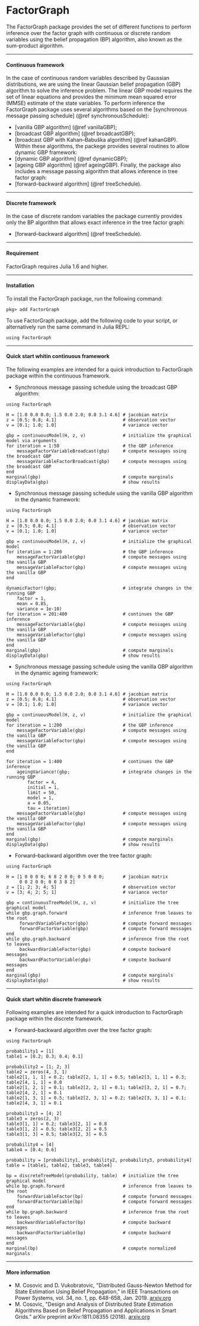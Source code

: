 FactorGraph
=============

The FactorGraph package provides the set of different functions to perform inference over the factor graph with continuous or discrete random variables using the belief propagation (BP) algorithm, also known as the sum-product algorithm.

----

#### Continuous framework
In the case of continuous random variables described by Gaussian distributions, we are using the linear Gaussian belief propagation (GBP) algorithm to solve the inference problem. The linear GBP model requires the set of linear equations and provides the minimum mean squared error (MMSE) estimate of the state variables. To perform inference the FactorGraph package uses several algorithms based on the [synchronous message passing schedule] (@ref synchronousSchedule):
 - [vanilla GBP algorithm] (@ref vanillaGBP);
 - [broadcast GBP algorithm] (@ref broadcastGBP);
 - [broadcast GBP with Kahan–Babuška algorithm] (@ref kahanGBP).
Within these algorithms, the packege provides several routines to allow dynamic GBP framework:
 - [dynamic GBP algorithm] (@ref dynamicGBP);
 - [ageing GBP algorithm] (@ref ageingGBP).
Finally, the package also includes a message passing algorithm that allows inference in tree factor graph:
- [forward–backward algorithm] (@ref treeSchedule).

---

#### Discrete framework
In the case of discrete random variables the package currently provides only the BP algorithm that allows exact inference in the tree factor graph:
- [forward–backward algorithm] (@ref treeSchedule).

---

#### Requirement
FactorGraph requires Julia 1.6 and higher.

---

#### Installation
To install the FactorGraph package, run the following command:
```julia-repl
pkg> add FactorGraph
```

To use FactorGraph package, add the following code to your script, or alternatively run the same command in Julia REPL:
```julia-repl
using FactorGraph
```
---

#### Quick start whitin continuous framework
The following examples are intended for a quick introduction to FactorGraph package within the continuous framework.

- Synchronous message passing schedule using the broadcast GBP algorithm:
```julia-repl
using FactorGraph

H = [1.0 0.0 0.0; 1.5 0.0 2.0; 0.0 3.1 4.6] # jacobian matrix
z = [0.5; 0.8; 4.1]                         # observation vector
v = [0.1; 1.0; 1.0]                         # variance vector

gbp = continuousModel(H, z, v)              # initialize the graphical model via arguments
for iteration = 1:50                        # the GBP inference
    messageFactorVariableBroadcast(gbp)     # compute messages using the broadcast GBP
    messageVariableFactorBroadcast(gbp)     # compute messages using the broadcast GBP
end
marginal(gbp)                               # compute marginals
displayData(gbp)                            # show results
```

- Synchronous message passing schedule using the vanilla GBP algorithm in the dynamic framework:
```julia-repl
using FactorGraph

H = [1.0 0.0 0.0; 1.5 0.0 2.0; 0.0 3.1 4.6] # jacobian matrix
z = [0.5; 0.8; 4.1]                         # observation vector
v = [0.1; 1.0; 1.0]                         # variance vector

gbp = continuousModel(H, z, v)              # initialize the graphical model
for iteration = 1:200                       # the GBP inference
    messageFactorVariable(gbp)              # compute messages using the vanilla GBP
    messageVariableFactor(gbp)              # compute messages using the vanilla GBP
end

dynamicFactor!(gbp;                         # integrate changes in the running GBP
    factor = 1,
    mean = 0.85,
    variance = 1e-10)
for iteration = 201:400                     # continues the GBP inference
    messageFactorVariable(gbp)              # compute messages using the vanilla GBP
    messageVariableFactor(gbp)              # compute messages using the vanilla GBP
end
marginal(gbp)                               # compute marginals
displayData(gbp)                            # show results
```

- Synchronous message passing schedule using the vanilla GBP algorithm in the dynamic ageing framework:
```julia-repl
using FactorGraph

H = [1.0 0.0 0.0; 1.5 0.0 2.0; 0.0 3.1 4.6] # jacobian matrix
z = [0.5; 0.8; 4.1]                         # observation vector
v = [0.1; 1.0; 1.0]                         # variance vector

gbp = continuousModel(H, z, v)              # initialize the graphical model
for iteration = 1:200                       # the GBP inference
    messageFactorVariable(gbp)              # compute messages using the vanilla GBP
    messageVariableFactor(gbp)              # compute messages using the vanilla GBP
end

for iteration = 1:400                       # continues the GBP inference
    ageingVariance!(gbp;                    # integrate changes in the running GBP
        factor = 4,
        initial = 1,
        limit = 50,
        model = 1,
        a = 0.05,
        tau = iteration)
    messageFactorVariable(gbp)              # compute messages using the vanilla GBP
    messageVariableFactor(gbp)              # compute messages using the vanilla GBP
end
marginal(gbp)                               # compute marginals
displayData(gbp)                            # show results
```

 - Forward–backward algorithm over the tree factor graph:
```julia-repl
using FactorGraph

H = [1 0 0 0 0; 6 8 2 0 0; 0 5 0 0 0;       # jacobian matrix
     0 0 2 0 0; 0 0 3 8 2]
z = [1; 2; 3; 4; 5]                         # observation vector
v = [3; 4; 2; 5; 1]                         # variance vector

gbp = continuousTreeModel(H, z, v)          # initialize the tree graphical model
while gbp.graph.forward                     # inference from leaves to the root
     forwardVariableFactor(gbp)             # compute forward messages
     forwardFactorVariable(gbp)             # compute forward messages
end
while gbp.graph.backward                    # inference from the root to leaves
     backwardVariableFactor(gbp)            # compute backward messages
     backwardFactorVariable(gbp)            # compute backward messages
end
marginal(gbp)                               # compute marginals
displayData(gbp)                            # show results
```

---

#### Quick start whitin discrete framework
Following examples are intended for a quick introduction to FactorGraph package within the discrete framework.

 - Forward–backward algorithm over the tree factor graph:
```julia-repl
using FactorGraph

probability1 = [1]
table1 = [0.2; 0.3; 0.4; 0.1]

probability2 = [1; 2; 3]
table2 = zeros(4, 3, 1)
table2[1, 1, 1] = 0.2; table2[2, 1, 1] = 0.5; table2[3, 1, 1] = 0.3; table2[4, 1, 1] = 0.0
table2[1, 2, 1] = 0.1; table2[2, 2, 1] = 0.1; table2[3, 2, 1] = 0.7; table2[4, 2, 1] = 0.1
table2[1, 3, 1] = 0.5; table2[2, 3, 1] = 0.2; table2[3, 3, 1] = 0.1; table2[4, 3, 1] = 0.1

probability3 = [4; 2]
table3 = zeros(2, 3)
table3[1, 1] = 0.2; table3[2, 1] = 0.8
table3[1, 2] = 0.5; table3[2, 2] = 0.5
table3[1, 3] = 0.5; table3[2, 3] = 0.5

probability4 = [4]
table4 = [0.4; 0.6]

probability = [probability1, probability2, probability3, probability4]
table = [table1, table2, table3, table4]

bp = discreteTreeModel(probability, table)  # initialize the tree graphical model
while bp.graph.forward                      # inference from leaves to the root
    forwardVariableFactor(bp)               # compute forward messages
    forwardFactorVariable(bp)               # compute forward messages
end
while bp.graph.backward                     # inference from the root to leaves
    backwardVariableFactor(bp)              # compute backward messages
    backwardFactorVariable(bp)              # compute backward messages
end
marginal(bp)                                # compute normalized marginals
```

---

#### More information
- M. Cosovic and D. Vukobratovic, "Distributed Gauss-Newton Method for State Estimation Using Belief Propagation," in IEEE Transactions on  Power Systems, vol. 34, no. 1, pp. 648-658, Jan. 2019. [arxiv.org](https://arxiv.org/pdf/1702.05781.pdf)
- M. Cosovic, "Design and Analysis of Distributed State Estimation Algorithms Based on Belief Propagation and Applications in Smart Grids." arXiv preprint arXiv:1811.08355 (2018). [arxiv.org](https://arxiv.org/pdf/1811.08355.pdf)